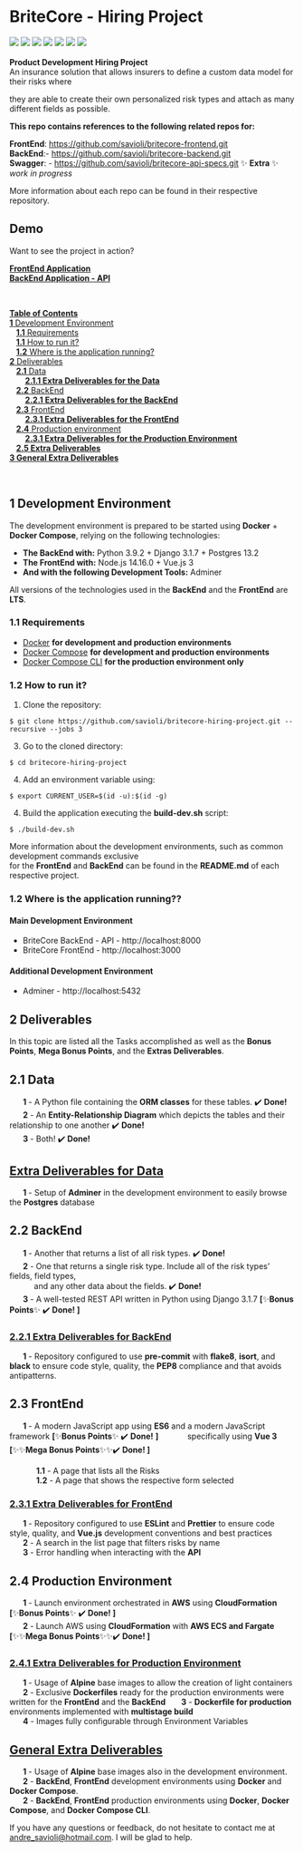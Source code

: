 <div>
  <h1>BriteCore - Hiring Project</h1>
</div>

<div>
  <span>
    <img src="https://img.shields.io/badge/PEP8-Compliant-20b120.svg">
  </span> 
  <span>
    <img src="https://img.shields.io/badge/lint-flake8-0044ff.svg">
  </span>
  <span>
    <img src="https://img.shields.io/badge/imports-isort-ff3300.svg">
  </span>
  <span>
    <img src="https://img.shields.io/badge/code%20style-black-000000.svg">
  </span>
    <span>
    <img src="https://img.shields.io/badge/Vue%203-Compliant-20b120.svg">
  </span> 
  <span>
    <img src="https://img.shields.io/badge/lint-ESLint-0044ff.svg">
  </span>
  <span>
    <img src="https://img.shields.io/badge/code%20style-Prettier-ff3300.svg">
  </span>
</div>

</br>

<div>
  <strong>Product Development Hiring Project</strong>
</div>

<div>
An insurance solution that allows insurers to define a custom data model for their risks where 

they are able to create their own personalized risk types and attach as many different fields as possible.
</div>


**This repo contains references to the following related repos for:**

**FrontEnd**: https://github.com/savioli/britecore-frontend.git  
**BackEnd**:- https://github.com/savioli/britecore-backend.git  
**Swagger**:  - https://github.com/savioli/britecore-api-specs.git ✨ **Extra** ✨ _work in progress_

<div>
  More information about each repo can be found in their respective repository.
</div>



## Demo

Want to see the project in action?

[**FrontEnd Application**](#)
</br> 
[**BackEnd Application - API**](#)

</br>

[**Table of Contents**](#)  
[**1** Development Environment](#)  
&nbsp;&nbsp;&nbsp;[**1.1** Requirements](#)  
&nbsp;&nbsp;&nbsp;[**1.1** How to run it?](#)  
&nbsp;&nbsp;&nbsp;[**1.2** Where is the application running?](#)  
[**2** Deliverables](#)  
&nbsp;&nbsp;&nbsp;[**2.1** Data](#)  
&nbsp;&nbsp;&nbsp;&nbsp;&nbsp;&nbsp;&nbsp;[**2.1.1 Extra Deliverables for the Data**](#)  
&nbsp;&nbsp;&nbsp;[**2.2** BackEnd](#)  
&nbsp;&nbsp;&nbsp;&nbsp;&nbsp;&nbsp;&nbsp;[**2.2.1 Extra Deliverables for the BackEnd**](#)  
&nbsp;&nbsp;&nbsp;[**2.3** FrontEnd](#backend)  
&nbsp;&nbsp;&nbsp;&nbsp;&nbsp;&nbsp;&nbsp;[**2.3.1 Extra Deliverables for the FrontEnd**](#)  
&nbsp;&nbsp;&nbsp;[**2.4** Production environment](#backend)  
&nbsp;&nbsp;&nbsp;&nbsp;&nbsp;&nbsp;&nbsp;[**2.3.1 Extra Deliverables for the Production Environment**](#)  
&nbsp;&nbsp;&nbsp;[**2.5 Extra Deliverables**](#)  
[**3 General Extra Deliverables**](#)  

</br>

## 1 Development Environment

The development environment is prepared to be started using **Docker** + **Docker Compose**, 
relying on the following technologies:

- **The BackEnd with:** Python 3.9.2 + Django 3.1.7 + Postgres 13.2
- **The FrontEnd with:** Node.js 14.16.0 + Vue.js 3
- **And with the following Development Tools:** Adminer
 <!-- + Swagger Editor + Swagger UI -->

All versions of the technologies used in the **BackEnd** and the **FrontEnd** are **LTS**.

### **1.1 Requirements**
- [Docker](https://docs.docker.com/install/) **for development and production environments**
- [Docker Compose](https://docs.docker.com/compose/install/) **for development and production environments**
- [Docker Compose CLI](https://github.com/docker/compose-cli) **for the production environment only**

### **1.2 How to run it?**

1. Clone the repository:

```
$ git clone https://github.com/savioli/britecore-hiring-project.git --recursive --jobs 3
```

3. Go to the cloned directory:
```
$ cd britecore-hiring-project
```

4. Add an environment variable using:
```
$ export CURRENT_USER=$(id -u):$(id -g)
```

4. Build the application executing the **build-dev.sh** script:
```
$ ./build-dev.sh
```

More information about the development environments, such as common development commands exclusive   
for the **FrontEnd** and **BackEnd** can be found in
the **README.md** of each respective project.

### **1.2 Where is the application running??**

#### Main Development Environment
- BriteCore BackEnd - API - http://localhost:8000
- BriteCore FrontEnd - http://localhost:3000
#### Additional Development Environment
<!-- - BriteCore Swagger UI - http://localhost:8081
- BriteCore Swagger Editor - http://localhost:8082 -->
- Adminer - http://localhost:5432


## 2 Deliverables

In this topic are listed all the Tasks accomplished as well as the **Bonus Points**, **Mega Bonus Points**, and the **Extras Deliverables**.

## 2.1 Data

&nbsp;&nbsp;&nbsp;&nbsp;&nbsp;&nbsp;**1** - A Python file containing the **ORM classes** for these tables. :heavy_check_mark: **Done!**  
&nbsp;&nbsp;&nbsp;&nbsp;&nbsp;&nbsp;**2** - An **Entity-Relationship Diagram** which depicts the tables and their relationship to one another   :heavy_check_mark: **Done!**  
&nbsp;&nbsp;&nbsp;&nbsp;&nbsp;&nbsp;**3** - Both!   :heavy_check_mark: **Done!**  

## [**Extra Deliverables for Data**]()
&nbsp;&nbsp;&nbsp;&nbsp;&nbsp;&nbsp;**1** - Setup of **Adminer** in the development environment to easily browse the **Postgres** database  


## 2.2 BackEnd
&nbsp;&nbsp;&nbsp;&nbsp;&nbsp;&nbsp;**1** - Another that returns a list of all risk types.     :heavy_check_mark: **Done!**  
&nbsp;&nbsp;&nbsp;&nbsp;&nbsp;&nbsp;**2** - One that returns a single risk type.  Include all of the risk types’ fields, field types,   
&nbsp;&nbsp;&nbsp;&nbsp;&nbsp;&nbsp;&nbsp;&nbsp;&nbsp;&nbsp;&nbsp;and any other data about the fields.    :heavy_check_mark: **Done!**  
&nbsp;&nbsp;&nbsp;&nbsp;&nbsp;&nbsp;**3** - A well-tested REST API written in Python using Django 3.1.7 **[**✨**Bonus Points**✨  :heavy_check_mark: **Done! ]**  

### [**2.2.1 Extra Deliverables for BackEnd**]()  
&nbsp;&nbsp;&nbsp;&nbsp;&nbsp;&nbsp;**1** - Repository configured to use **pre-commit** with **flake8**, **isort**, and **black** to ensure code style, quality, the **PEP8** compliance and that avoids antipatterns.  

## 2.3 FrontEnd
&nbsp;&nbsp;&nbsp;&nbsp;&nbsp;&nbsp;**1** - A modern JavaScript app using **ES6** and a modern JavaScript framework **[**✨**Bonus Points**✨  :heavy_check_mark: **Done!**  **]**
&nbsp;&nbsp;&nbsp;&nbsp;&nbsp;&nbsp;&nbsp;&nbsp;&nbsp;&nbsp;&nbsp;&nbsp;specifically using **Vue 3** **[**✨✨**Mega Bonus Points**✨✨:heavy_check_mark: **Done! ]**  

&nbsp;&nbsp;&nbsp;&nbsp;&nbsp;&nbsp;&nbsp;&nbsp;&nbsp;&nbsp;&nbsp;&nbsp;**1.1** - A page that lists all the Risks  
&nbsp;&nbsp;&nbsp;&nbsp;&nbsp;&nbsp;&nbsp;&nbsp;&nbsp;&nbsp;&nbsp;&nbsp;**1.2** - A page that shows the respective form selected  
### [**2.3.1 Extra Deliverables for FrontEnd**](#)  
&nbsp;&nbsp;&nbsp;&nbsp;&nbsp;&nbsp;**1** - Repository configured to use **ESLint** and **Prettier** to ensure code style, quality, and **Vue.js** development conventions and best practices  
&nbsp;&nbsp;&nbsp;&nbsp;&nbsp;&nbsp;**2** - A search in the list page that filters risks by name  
&nbsp;&nbsp;&nbsp;&nbsp;&nbsp;&nbsp;**3** - Error handling when interacting with the **API**  

## 2.4 Production Environment
  
&nbsp;&nbsp;&nbsp;&nbsp;&nbsp;&nbsp;**1** - Launch environment orchestrated in **AWS** using **CloudFormation** **[**✨**Bonus Points**✨  :heavy_check_mark: **Done! ]**  
&nbsp;&nbsp;&nbsp;&nbsp;&nbsp;&nbsp;**2** - Launch AWS using **CloudFormation** with **AWS ECS and Fargate** **[**✨✨**Mega Bonus Points**✨✨:heavy_check_mark: **Done! ]**  

### [**2.4.1 Extra Deliverables for Production Environment**]()  

&nbsp;&nbsp;&nbsp;&nbsp;&nbsp;&nbsp;**1** - Usage of **Alpine** base images to allow the creation of light containers    
&nbsp;&nbsp;&nbsp;&nbsp;&nbsp;&nbsp;**2** - Exclusive **Dockerfiles** ready for the production environments were written for the **FrontEnd** and the **BackEnd**
&nbsp;&nbsp;&nbsp;&nbsp;&nbsp;&nbsp;**3** - **Dockerfile for production** environments implemented with **multistage build**  
&nbsp;&nbsp;&nbsp;&nbsp;&nbsp;&nbsp;**4** - Images fully configurable through Environment Variables  

## [**General Extra Deliverables**]()
&nbsp;&nbsp;&nbsp;&nbsp;&nbsp;&nbsp;**1** - Usage of **Alpine** base images also in the development environment.  
&nbsp;&nbsp;&nbsp;&nbsp;&nbsp;&nbsp;**2** - **BackEnd**, **FrontEnd** development environments using **Docker** and **Docker Compose**.  
&nbsp;&nbsp;&nbsp;&nbsp;&nbsp;&nbsp;**2** - **BackEnd**, **FrontEnd** production environments using **Docker**,  **Docker Compose**, and **Docker Compose CLI**.
<!-- &nbsp;&nbsp;&nbsp;&nbsp;&nbsp;&nbsp;**2** - BackEnd, FrontEnd and API specification development environments using Docker and Docker Compose   -->
<!-- &nbsp;&nbsp;&nbsp;&nbsp;&nbsp;&nbsp;**2** - Development environment of API specification with support to Swagger Editor and Swagger UI   -->
<!-- &nbsp;&nbsp;&nbsp;&nbsp;&nbsp;&nbsp;**1** - API Specification using Swagger with OpenAPI Specification 3   -->

If you have any questions or feedback, do not hesitate to contact me at andre_savioli@hotmail.com. I will be glad to help.